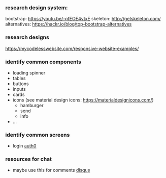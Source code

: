### research design system:
bootstrap: https://youtu.be/-qfEOE4vtxE
skeleton: http://getskeleton.com/
alternatives: https://hackr.io/blog/top-bootstrap-alternatives

### research designs
https://mycodelesswebsite.com/responsive-website-examples/

### identify common components
- loading spinner
- tables
- buttons
- inputs
- cards
- icons (see material design icons: https://materialdesignicons.com/)
    - hamburger
    - send
    - info
- ...

### identify common screens
- login [auth0](https://auth0.com/)

### resources for chat
- maybe use this for comments [disqus](https://disqus.com/)